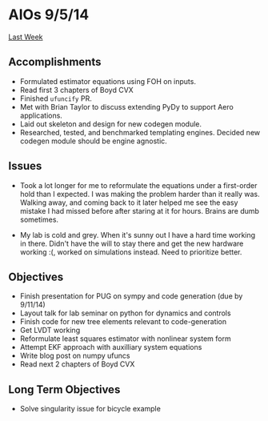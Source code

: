 # AIOs 9/5/14

[Last Week](aio_8_29_14.md)

## Accomplishments

- Formulated estimator equations using FOH on inputs.
- Read first 3 chapters of Boyd CVX
- Finished `ufuncify` PR.
- Met with Brian Taylor to discuss extending PyDy to support Aero applications.
- Laid out skeleton and design for new codegen module.
- Researched, tested, and benchmarked templating engines. Decided new codegen
  module should be engine agnostic.

## Issues

- Took a lot longer for me to reformulate the equations under a first-order
  hold than I expected. I was making the problem harder than it really was.
  Walking away, and coming back to it later helped me see the easy mistake I
  had missed before after staring at it for hours. Brains are dumb sometimes.

- My lab is cold and grey. When it's sunny out I have a hard time working in
  there. Didn't have the will to stay there and get the new hardware working
  :(, worked on simulations instead. Need to prioritize better.

## Objectives

- Finish presentation for PUG on sympy and code generation (due by 9/11/14)
- Layout talk for lab seminar on python for dynamics and controls
- Finish code for new tree elements relevant to code-generation
- Get LVDT working
- Reformulate least squares estimator with nonlinear system form
- Attempt EKF approach with auxilliary system equations
- Write blog post on numpy ufuncs
- Read next 2 chapters of Boyd CVX

## Long Term Objectives

- Solve singularity issue for bicycle example
